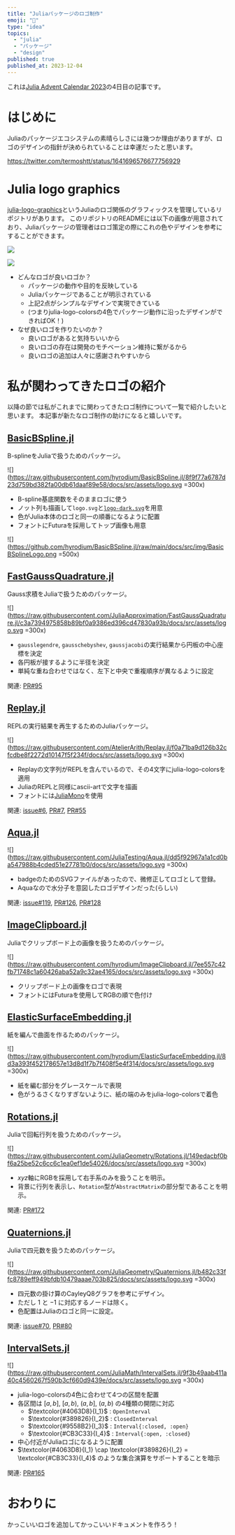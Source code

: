 ```yaml
---
title: "Juliaパッケージのロゴ制作"
emoji: "🎨"
type: "idea"
topics:
  - "julia"
  - "パッケージ"
  - "design"
published: true
published_at: 2023-12-04
---
```


これは[Julia Advent Calendar 2023](https://qiita.com/advent-calendar/2023/julia)の4日目の記事です。

# はじめに

Juliaのパッケージエコシステムの素晴らしさには幾つか理由がありますが、ロゴのデザインの指針が決められていることは幸運だったと思います。

https://twitter.com/termoshtt/status/1641696576677756929

# Julia logo graphics
[julia-logo-graphics](https://github.com/JuliaLang/julia-logo-graphics)というJuliaのロゴ関係のグラフィックスを管理しているリポジトリがあります。
このリポジトリのREADMEには以下の画像が用意されており、Juliaパッケージの管理者はロゴ策定の際にこれの色やデザインを参考にすることができます。

![](https://github.com/JuliaLang/julia-logo-graphics/blob/master/images/logos-assemble.png?raw=true)

![](https://raw.githubusercontent.com/JuliaLang/julia-logo-graphics/f3a09eb033b653970c5b8412e7755e3c7d78db9e/images/julia-colors.svg)

* どんなロゴが良いロゴか？
  * パッケージの動作や目的を反映している
  * Juliaパッケージであることが明示されている
  * 上記2点がシンプルなデザインで実現できている
  * (つまりjulia-logo-colorsの4色でパッケージ動作に沿ったデザインができればOK！)
* なぜ良いロゴを作りたいのか？
  * 良いロゴがあると気持ちいいから
  * 良いロゴの存在は開発のモチベーション維持に繋がるから
  * 良いロゴの追加は人々に感謝されやすいから

# 私が関わってきたロゴの紹介

以降の節では私がこれまでに関わってきたロゴ制作について一覧で紹介したいと思います。
本記事が新たなロゴ制作の助けになると嬉しいです。

## [BasicBSpline.jl](https://hyrodium.github.io/BasicBSpline.jl/dev/)

B-splineをJuliaで扱うためのパッケージ。

![](https://raw.githubusercontent.com/hyrodium/BasicBSpline.jl/8f9f77a6787d23d759bd382fa00db61daaf89e58/docs/src/assets/logo.svg =300x)

* B-spline基底関数をそのままロゴに使う
* ノット列も描画して`logo.svg`と[`logo-dark.svg`](https://raw.githubusercontent.com/hyrodium/BasicBSpline.jl/8f9f77a6787d23d759bd382fa00db61daaf89e58/docs/src/assets/logo-dark.svg)を用意
* 色がJulia本体のロゴと同一の順番になるように配置
* フォントにFuturaを採用してトップ画像も用意

![](https://github.com/hyrodium/BasicBSpline.jl/raw/main/docs/src/img/BasicBSplineLogo.png =500x)

## [FastGaussQuadrature.jl](https://juliaapproximation.github.io/FastGaussQuadrature.jl/dev/)

Gauss求積をJuliaで扱うためのパッケージ。

![](https://raw.githubusercontent.com/JuliaApproximation/FastGaussQuadrature.jl/c3a7394975858b89bf0a9386ed396cd47830a93b/docs/src/assets/logo.svg =300x)

* `gausslegendre`, `gausschebyshev`, `gaussjacobi`の実行結果から円板の中心座標を決定
* 各円板が接するように半径を決定
* 単純な重ね合わせではなく、左下と中央で重複順序が異なるように設定

関連: [PR#95](https://github.com/JuliaApproximation/FastGaussQuadrature.jl/pull/95)

## [Replay.jl](https://atelierarith.github.io/Replay.jl/dev)

REPLの実行結果を再生するためのJuliaパッケージ。

![](https://raw.githubusercontent.com/AtelierArith/Replay.jl/f0a71ba9d126b32cfcdbe8f2272d10147f5f234f/docs/src/assets/logo.svg =300x)

* Replayの文字列がREPLを含んでいるので、その4文字にjulia-logo-colorsを適用
* JuliaのREPLと同様にascii-artで文字を描画
* フォントには[JuliaMono](https://juliamono.netlify.app/)を使用

関連: [issue#6](https://github.com/AtelierArith/Replay.jl/issues/6), [PR#7](https://github.com/AtelierArith/Replay.jl/pull/7), [PR#55](https://github.com/AtelierArith/Replay.jl/pull/55)

## [Aqua.jl](https://juliatesting.github.io/Aqua.jl/dev/)

![](https://raw.githubusercontent.com/JuliaTesting/Aqua.jl/dd5f92967a1a1cd0ba547988b4cded51e27781b0/docs/src/assets/logo.svg =300x)

* badgeのためのSVGファイルがあったので、微修正してロゴとして登録。
* Aquaなので水分子を意図したロゴデザインだった(らしい)

関連: [issue#119](https://github.com/JuliaTesting/Aqua.jl/issues/119), [PR#126](https://github.com/JuliaTesting/Aqua.jl/pull/126), [PR#128](https://github.com/JuliaTesting/Aqua.jl/pull/128)

## [ImageClipboard.jl](https://hyrodium.github.io/ImageClipboard.jl/dev/)

Juliaでクリップボード上の画像を扱うためのパッケージ。

![](https://raw.githubusercontent.com/hyrodium/ImageClipboard.jl/7ee557c42fb71748c1a60426aba52a9c32ae4165/docs/src/assets/logo.svg =300x)

* クリップボード上の画像をロゴで表現
* フォントにはFuturaを使用してRGBの順で色付け

## [ElasticSurfaceEmbedding.jl](https://hyrodium.github.io/ElasticSurfaceEmbedding.jl/dev/)

紙を編んで曲面を作るためのパッケージ。

![](https://raw.githubusercontent.com/hyrodium/ElasticSurfaceEmbedding.jl/8d3a393f452178657e13d8d1f7b7f408f5e4f314/docs/src/assets/logo.svg =300x)

* 紙を編む部分をグレースケールで表現
* 色がうるさくなりすぎないように、紙の端のみをjulia-logo-colorsで着色

## [Rotations.jl](https://juliageometry.github.io/Rotations.jl/dev/)

Juliaで回転行列を扱うためのパッケージ。

![](https://raw.githubusercontent.com/JuliaGeometry/Rotations.jl/149edacbf0bf6a25be52c6cc6c1ea0ef1de54026/docs/src/assets/logo.svg =300x)

* $xyz$軸にRGBを採用して右手系のみを扱うことを明示。
* 背景に行列を表示し、`Rotation`型が`AbstractMatrix`の部分型であることを明示。

関連: [PR#172](https://github.com/JuliaGeometry/Rotations.jl/pull/172)

## [Quaternions.jl](https://juliageometry.github.io/Quaternions.jl/dev/)

Juliaで四元数を扱うためのパッケージ。

![](https://raw.githubusercontent.com/JuliaGeometry/Quaternions.jl/b482c33ffc8789eff949bfdb10479aaae703b825/docs/src/assets/logo.svg =300x)

* 四元数の掛け算のCayleyQ8グラフを参考にデザイン。
* ただし $1$ と $-1$ に対応するノードは除く。
* 色配置はJuliaのロゴと同一に設定。

関連: [issue#70](https://github.com/JuliaGeometry/Quaternions.jl/issues/70), [PR#80](https://github.com/JuliaGeometry/Quaternions.jl/pull/80)

## [IntervalSets.jl](https://juliamath.github.io/IntervalSets.jl/dev/)

![](https://raw.githubusercontent.com/JuliaMath/IntervalSets.jl/9f3b49aab411a40c4560267f590b3cf660d9439e/docs/src/assets/logo.svg =300x)

* julia-logo-colorsの4色に合わせて4つの区間を配置
* 各区間は $[a,b]$, $[a,b)$, $(a,b]$, $(a,b)$ の4種類の開閉に対応
  * $\textcolor{#4063D8}{I_1}$ : `OpenInterval`
  * $\textcolor{#389826}{I_2}$ : `ClosedInterval`
  * $\textcolor{#9558B2}{I_3}$ : `Interval{:closed, :open}`
  * $\textcolor{#CB3C33}{I_4}$ : `Interval{:open, :closed}`
* 中心付近がJuliaロゴになるように配置
* $\textcolor{#4063D8}{I_1} \cap \textcolor{#389826}{I_2} = \textcolor{#CB3C33}{I_4}$ のような集合演算をサポートすることを暗示

関連: [PR#165](https://github.com/JuliaMath/IntervalSets.jl/pull/165)

# おわりに

かっこいいロゴを追加してかっこいいドキュメントを作ろう！
